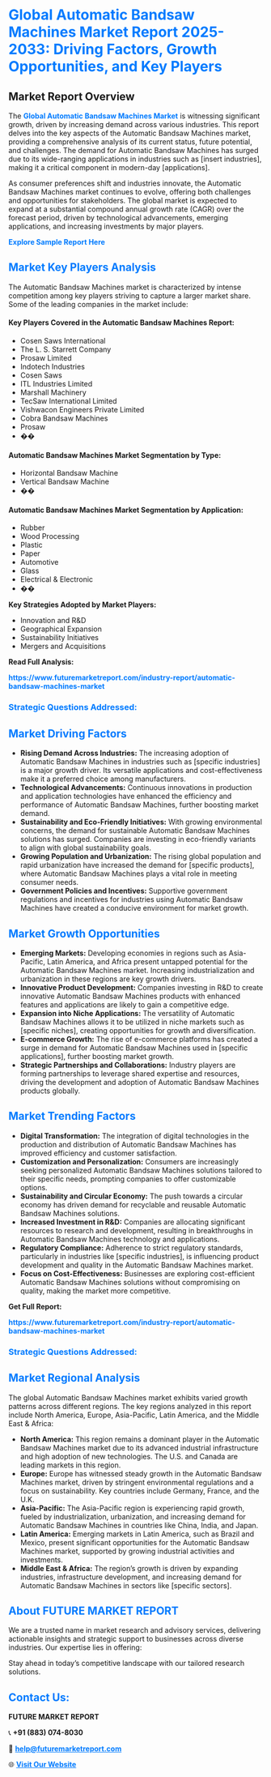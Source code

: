 <h1 style="color: #007BFF;">Global Automatic Bandsaw Machines Market Report 2025-2033: Driving Factors, Growth Opportunities, and Key Players</h1>

<section id="overview">
<h2>Market Report Overview</h2>
<p>The <a href="https://www.futuremarketreport.com/industry-report/automatic-bandsaw-machines-market" style="color: #007BFF; text-decoration: none;"><strong>Global Automatic Bandsaw Machines Market</strong></a> is witnessing significant growth, driven by increasing demand across various industries. This report delves into the key aspects of the Automatic Bandsaw Machines market, providing a comprehensive analysis of its current status, future potential, and challenges. The demand for Automatic Bandsaw Machines has surged due to its wide-ranging applications in industries such as [insert industries], making it a critical component in modern-day [applications].</p>
<p>As consumer preferences shift and industries innovate, the Automatic Bandsaw Machines market continues to evolve, offering both challenges and opportunities for stakeholders. The global market is expected to expand at a substantial compound annual growth rate (CAGR) over the forecast period, driven by technological advancements, emerging applications, and increasing investments by major players.</p>
</section>

<section id="overview">
<p><a href="https://www.futuremarketreport.com/request-sample/reportId=116847" style="color: #007BFF; text-decoration: none;"><strong>Explore Sample Report Here</strong></a></p>
</section>

<section id="key-players">
<h2 style="color: #007BFF;">Market Key Players Analysis</h2>
<p>The Automatic Bandsaw Machines market is characterized by intense competition among key players striving to capture a larger market share. Some of the leading companies in the market include:</p>
<h4>Key Players Covered in the Automatic Bandsaw Machines Report:</h4>
<ul><li>Cosen Saws International</li><li>The L. S. Starrett Company</li><li>Prosaw Limited</li><li>Indotech Industries</li><li>Cosen Saws</li><li>ITL Industries Limited</li><li>Marshall Machinery</li><li>TecSaw International Limited</li><li>Vishwacon Engineers Private Limited</li><li>Cobra Bandsaw Machines</li><li>Prosaw</li><li>��</li></ul>
<h4>Automatic Bandsaw Machines Market Segmentation by Type:</h4>
<ul><li>Horizontal Bandsaw Machine</li><li>Vertical Bandsaw Machine</li><li>��</li></ul>

<h4>Automatic Bandsaw Machines Market Segmentation by Application:</h4>
<ul><li>Rubber</li><li>Wood Processing</li><li>Plastic</li><li>Paper</li><li>Automotive</li><li>Glass</li><li>Electrical &amp; Electronic</li><li>��</li></ul>
<p><strong>Key Strategies Adopted by Market Players:</strong></p>
<ul>
<li>Innovation and R&D</li>
<li>Geographical Expansion</li>
<li>Sustainability Initiatives</li>
<li>Mergers and Acquisitions</li>
</ul>
</section>

<section>
<p><strong>Read Full Analysis: </strong></p><a href="https://www.futuremarketreport.com/industry-report/automatic-bandsaw-machines-market" style="color: #007BFF; text-decoration: none;"><strong>https://www.futuremarketreport.com/industry-report/automatic-bandsaw-machines-market</strong></a>
<h3 style="color: #007BFF;">Strategic Questions Addressed:</h3>
</section>

<section id="driving-factors">
<h2 style="color: #007BFF;">Market Driving Factors</h2>
<ul>
<li><strong>Rising Demand Across Industries:</strong> The increasing adoption of Automatic Bandsaw Machines in industries such as [specific industries] is a major growth driver. Its versatile applications and cost-effectiveness make it a preferred choice among manufacturers.</li>
<li><strong>Technological Advancements:</strong> Continuous innovations in production and application technologies have enhanced the efficiency and performance of Automatic Bandsaw Machines, further boosting market demand.</li>
<li><strong>Sustainability and Eco-Friendly Initiatives:</strong> With growing environmental concerns, the demand for sustainable Automatic Bandsaw Machines solutions has surged. Companies are investing in eco-friendly variants to align with global sustainability goals.</li>
<li><strong>Growing Population and Urbanization:</strong> The rising global population and rapid urbanization have increased the demand for [specific products], where Automatic Bandsaw Machines plays a vital role in meeting consumer needs.</li>
<li><strong>Government Policies and Incentives:</strong> Supportive government regulations and incentives for industries using Automatic Bandsaw Machines have created a conducive environment for market growth.</li>
</ul>
</section>

<section id="growth-opportunities">
<h2 style="color: #007BFF;">Market Growth Opportunities</h2>
<ul>
<li><strong>Emerging Markets:</strong> Developing economies in regions such as Asia-Pacific, Latin America, and Africa present untapped potential for the Automatic Bandsaw Machines market. Increasing industrialization and urbanization in these regions are key growth drivers.</li>
<li><strong>Innovative Product Development:</strong> Companies investing in R&D to create innovative Automatic Bandsaw Machines products with enhanced features and applications are likely to gain a competitive edge.</li>
<li><strong>Expansion into Niche Applications:</strong> The versatility of Automatic Bandsaw Machines allows it to be utilized in niche markets such as [specific niches], creating opportunities for growth and diversification.</li>
<li><strong>E-commerce Growth:</strong> The rise of e-commerce platforms has created a surge in demand for Automatic Bandsaw Machines used in [specific applications], further boosting market growth.</li>
<li><strong>Strategic Partnerships and Collaborations:</strong> Industry players are forming partnerships to leverage shared expertise and resources, driving the development and adoption of Automatic Bandsaw Machines products globally.</li>
</ul>
</section>

<section id="trending-factors">
<h2 style="color: #007BFF;">Market Trending Factors</h2>
<ul>
<li><strong>Digital Transformation:</strong> The integration of digital technologies in the production and distribution of Automatic Bandsaw Machines has improved efficiency and customer satisfaction.</li>
<li><strong>Customization and Personalization:</strong> Consumers are increasingly seeking personalized Automatic Bandsaw Machines solutions tailored to their specific needs, prompting companies to offer customizable options.</li>
<li><strong>Sustainability and Circular Economy:</strong> The push towards a circular economy has driven demand for recyclable and reusable Automatic Bandsaw Machines solutions.</li>
<li><strong>Increased Investment in R&D:</strong> Companies are allocating significant resources to research and development, resulting in breakthroughs in Automatic Bandsaw Machines technology and applications.</li>
<li><strong>Regulatory Compliance:</strong> Adherence to strict regulatory standards, particularly in industries like [specific industries], is influencing product development and quality in the Automatic Bandsaw Machines market.</li>
<li><strong>Focus on Cost-Effectiveness:</strong> Businesses are exploring cost-efficient Automatic Bandsaw Machines solutions without compromising on quality, making the market more competitive.</li>
</ul>
</section>

<section>
<p><strong>Get Full Report: </strong></p><a href="https://www.futuremarketreport.com/industry-report/automatic-bandsaw-machines-market" style="color: #007BFF; text-decoration: none;"><strong>https://www.futuremarketreport.com/industry-report/automatic-bandsaw-machines-market</strong></a>
<h3 style="color: #007BFF;">Strategic Questions Addressed:</h3>
</section>


<section id="regional-analysis">
<h2 style="color: #007BFF;">Market Regional Analysis</h2>
<p>The global Automatic Bandsaw Machines market exhibits varied growth patterns across different regions. The key regions analyzed in this report include North America, Europe, Asia-Pacific, Latin America, and the Middle East & Africa:</p>
<ul>
<li><strong>North America:</strong> This region remains a dominant player in the Automatic Bandsaw Machines market due to its advanced industrial infrastructure and high adoption of new technologies. The U.S. and Canada are leading markets in this region.</li>
<li><strong>Europe:</strong> Europe has witnessed steady growth in the Automatic Bandsaw Machines market, driven by stringent environmental regulations and a focus on sustainability. Key countries include Germany, France, and the U.K.</li>
<li><strong>Asia-Pacific:</strong> The Asia-Pacific region is experiencing rapid growth, fueled by industrialization, urbanization, and increasing demand for Automatic Bandsaw Machines in countries like China, India, and Japan.</li>
<li><strong>Latin America:</strong> Emerging markets in Latin America, such as Brazil and Mexico, present significant opportunities for the Automatic Bandsaw Machines market, supported by growing industrial activities and investments.</li>
<li><strong>Middle East & Africa:</strong> The region’s growth is driven by expanding industries, infrastructure development, and increasing demand for Automatic Bandsaw Machines in sectors like [specific sectors].</li>
</ul>
</section>

<footer>
<h2 style="color: #007BFF;">About FUTURE MARKET REPORT</h2>
<p>We are a trusted name in market research and advisory services, delivering actionable insights and strategic support to businesses across diverse industries. Our expertise lies in offering:</p>

<p>Stay ahead in today’s competitive landscape with our tailored research solutions.</p>

<h2 style="color: #007BFF;">Contact Us:</h2>
<p><strong>FUTURE MARKET REPORT</strong></p>
<p>📞 <strong>+91 (883) 074-8030</strong></p>
<p>📧 <strong><a href="mailto:help@futuremarketreport.com" style="color: #007BFF;">help@futuremarketreport.com</a></strong></p>
<p>🌐 <strong><a href="https://www.futuremarketreport.com/" style="color: #007BFF;">Visit Our Website</a></strong></p>
</footer>